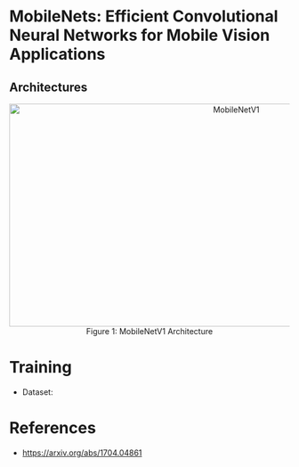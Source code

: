 # MobileNets: Efficient Convolutional Neural Networks for Mobile Vision Applications

## Architectures

<div align="center">

  <img alt="MobileNetV1" src="./assets/.png" width=800 height=400/>
  <br/>
  <figcaption>Figure 1: MobileNetV1 Architecture</figcaption>

</div>

# Training

- Dataset: 

# References

- https://arxiv.org/abs/1704.04861